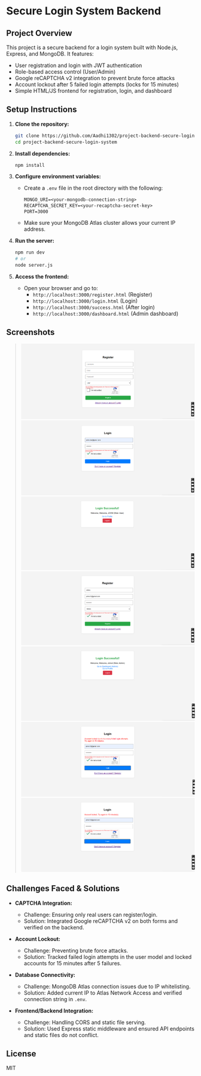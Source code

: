 # Secure Login System Backend

## Project Overview
This project is a secure backend for a login system built with Node.js, Express, and MongoDB. It features:
- User registration and login with JWT authentication
- Role-based access control (User/Admin)
- Google reCAPTCHA v2 integration to prevent brute force attacks
- Account lockout after 5 failed login attempts (locks for 15 minutes)
- Simple HTML/JS frontend for registration, login, and dashboard

## Setup Instructions

1. **Clone the repository:**
   ```sh
   git clone https://github.com/Aadhi1302/project-backend-secure-login-system.git
   cd project-backend-secure-login-system
   ```

2. **Install dependencies:**
   ```sh
   npm install
   ```

3. **Configure environment variables:**
   - Create a `.env` file in the root directory with the following:
     ```env
     MONGO_URI=<your-mongodb-connection-string>
     RECAPTCHA_SECRET_KEY=<your-recaptcha-secret-key>
     PORT=3000
     ```
   - Make sure your MongoDB Atlas cluster allows your current IP address.

4. **Run the server:**
   ```sh
   npm run dev
   # or
   node server.js
   ```

5. **Access the frontend:**
   - Open your browser and go to:
     - `http://localhost:3000/register.html` (Register)
     - `http://localhost:3000/login.html` (Login)
     - `http://localhost:3000/success.html` (After login)
     - `http://localhost:3000/dashboard.html` (Admin dashboard)

## Screenshots

> ![alt text](image.png)
> ![alt text](image-1.png)
> ![alt text](image-2.png)
> ![alt text](image-3.png)
> ![alt text](image-4.png)
> ![alt text](image-5.png)
> ![alt text](image-6.png)

## Challenges Faced & Solutions

- **CAPTCHA Integration:**
  - Challenge: Ensuring only real users can register/login.
  - Solution: Integrated Google reCAPTCHA v2 on both forms and verified on the backend.

- **Account Lockout:**
  - Challenge: Preventing brute force attacks.
  - Solution: Tracked failed login attempts in the user model and locked accounts for 15 minutes after 5 failures.

- **Database Connectivity:**
  - Challenge: MongoDB Atlas connection issues due to IP whitelisting.
  - Solution: Added current IP to Atlas Network Access and verified connection string in `.env`.

- **Frontend/Backend Integration:**
  - Challenge: Handling CORS and static file serving.
  - Solution: Used Express static middleware and ensured API endpoints and static files do not conflict.

## License
MIT
